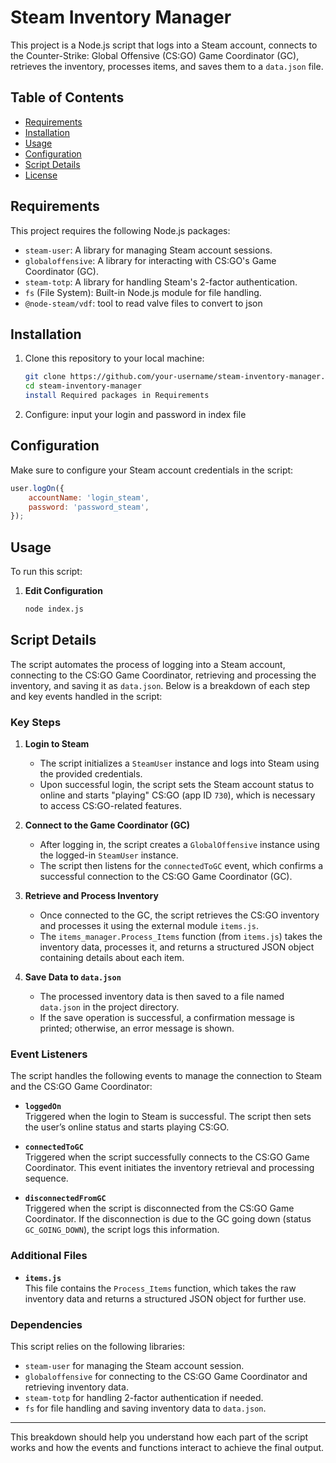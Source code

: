 # Steam Inventory Manager

This project is a Node.js script that logs into a Steam account, connects to the Counter-Strike: Global Offensive (CS:GO) Game Coordinator (GC), retrieves the inventory, processes items, and saves them to a `data.json` file. 

## Table of Contents
- [Requirements](#requirements)
- [Installation](#installation)
- [Usage](#usage)
- [Configuration](#configuration)
- [Script Details](#script-details)
- [License](#license)

## Requirements

This project requires the following Node.js packages:
- `steam-user`: A library for managing Steam account sessions.
- `globaloffensive`: A library for interacting with CS:GO's Game Coordinator (GC).
- `steam-totp`: A library for handling Steam's 2-factor authentication.
- `fs` (File System): Built-in Node.js module for file handling.
- `@node-steam/vdf`: tool to read valve files to convert to json

## Installation

1. Clone this repository to your local machine:
   ```bash
   git clone https://github.com/your-username/steam-inventory-manager.git
   cd steam-inventory-manager
   install Required packages in Requirements
2. Configure:
   input your login and password in index file
## Configuration

Make sure to configure your Steam account credentials in the script:
```javascript
user.logOn({
    accountName: 'login_steam',
    password: 'password_steam',
});
```
## Usage

To run this script:

1. **Edit Configuration**  
   ```bash
   node index.js
   ```
## Script Details

The script automates the process of logging into a Steam account, connecting to the CS:GO Game Coordinator, retrieving and processing the inventory, and saving it as `data.json`. Below is a breakdown of each step and key events handled in the script:

### Key Steps

1. **Login to Steam**  
   - The script initializes a `SteamUser` instance and logs into Steam using the provided credentials.
   - Upon successful login, the script sets the Steam account status to online and starts "playing" CS:GO (app ID `730`), which is necessary to access CS:GO-related features.

2. **Connect to the Game Coordinator (GC)**  
   - After logging in, the script creates a `GlobalOffensive` instance using the logged-in `SteamUser` instance.
   - The script then listens for the `connectedToGC` event, which confirms a successful connection to the CS:GO Game Coordinator (GC).
   
3. **Retrieve and Process Inventory**  
   - Once connected to the GC, the script retrieves the CS:GO inventory and processes it using the external module `items.js`.
   - The `items_manager.Process_Items` function (from `items.js`) takes the inventory data, processes it, and returns a structured JSON object containing details about each item.

4. **Save Data to `data.json`**  
   - The processed inventory data is then saved to a file named `data.json` in the project directory.
   - If the save operation is successful, a confirmation message is printed; otherwise, an error message is shown.

### Event Listeners

The script handles the following events to manage the connection to Steam and the CS:GO Game Coordinator:

- **`loggedOn`**  
  Triggered when the login to Steam is successful. The script then sets the user’s online status and starts playing CS:GO.

- **`connectedToGC`**  
  Triggered when the script successfully connects to the CS:GO Game Coordinator. This event initiates the inventory retrieval and processing sequence.

- **`disconnectedFromGC`**  
  Triggered when the script is disconnected from the CS:GO Game Coordinator. If the disconnection is due to the GC going down (status `GC_GOING_DOWN`), the script logs this information.

### Additional Files

- **`items.js`**  
  This file contains the `Process_Items` function, which takes the raw inventory data and returns a structured JSON object for further use.

### Dependencies

This script relies on the following libraries:
- `steam-user` for managing the Steam account session.
- `globaloffensive` for connecting to the CS:GO Game Coordinator and retrieving inventory data.
- `steam-totp` for handling 2-factor authentication if needed.
- `fs` for file handling and saving inventory data to `data.json`.

---

This breakdown should help you understand how each part of the script works and how the events and functions interact to achieve the final output.
